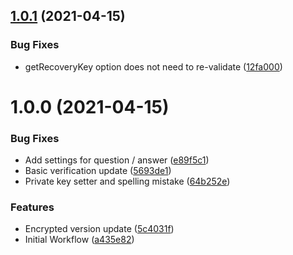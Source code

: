 ## [1.0.1](https://github.com/customd/user-security-recovery/compare/v1.0.0...v1.0.1) (2021-04-15)


### Bug Fixes

* getRecoveryKey option does not need to re-validate ([12fa000](https://github.com/customd/user-security-recovery/commit/12fa0006137e1fa9f1e7f0fd83523c391a95dd81))

# 1.0.0 (2021-04-15)


### Bug Fixes

* Add settings for question / answer ([e89f5c1](https://github.com/customd/user-security-recovery/commit/e89f5c1ad22926cdfae0040ecbffd380d0ddda80))
* Basic verification update ([5693de1](https://github.com/customd/user-security-recovery/commit/5693de11efba7b371049cb638a3d789152d1dd6e))
* Private key setter and spelling mistake ([64b252e](https://github.com/customd/user-security-recovery/commit/64b252e1eda75c19fec210455deace29541b8a2c))


### Features

* Encrypted version update ([5c4031f](https://github.com/customd/user-security-recovery/commit/5c4031fefff1e76df98b0768cf13967a543026dc))
* Initial Workflow ([a435e82](https://github.com/customd/user-security-recovery/commit/a435e82b0cd61c43517ae0291ef11db39244475a))
